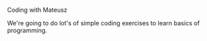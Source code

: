 Coding with Mateusz

We're going to do lot's of simple coding exercises to learn basics of programming.